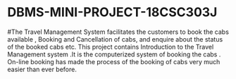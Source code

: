 # DBMS-MINI-PROJECT-18CSC303J

#The Travel Management System facilitates the customers to book the cabs available , Booking and Cancellation of cabs, and enquire about the status of the booked cabs etc.
This project contains Introduction to the Travel Management system .It is the computerized system of booking the cabs . On-line booking has made the process of the booking of cabs very much easier than ever before.



